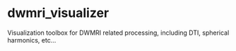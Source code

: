 # dwmri_visualizer
Visualization toolbox for DWMRI related processing, including DTI, spherical harmonics, etc...
